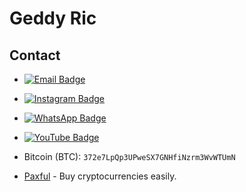 <h1 align ="centre">Geddy Ric</h1>


## Contact

- [![Email Badge](https://img.shields.io/badge/Email%20Us-brown?style=for-the-badge&logo=gmail&logoColor=green)](mailto:ctronics.aid@gmail.com)
- [![Instagram Badge](https://img.shields.io/badge/Instagram-ff69b4?style=for-the-badge&logo=instagram&logoColor=white)](https://www.instagram.com/icburg_x/)
- [![WhatsApp Badge](https://img.shields.io/badge/Contact%20Cictehro-25D366?style=for-the-badge&logo=whatsapp&logoColor=white)](https://wa.me/254104166980)
- [![YouTube Badge](https://img.shields.io/badge/YouTube-red?style=for-the-badge&logo=youtube&logoColor=white)](https://youtube.com/@cictehro?si=x1Pu4vLc7k4emoS2)




- Bitcoin (BTC): `372e7LpQp3UPweSX7GNHfiNzrm3WvWTUmN`
- [Paxful](https://paxful.com/register?r=KmdA11VGrdV) - Buy cryptocurrencies easily.

<!---savvydarknight/savvydarknight is a ✨ special ✨ repository because its `README.md` (this file) appears on your GitHub profile.You can click the Preview link to take a look at your changes.--->
